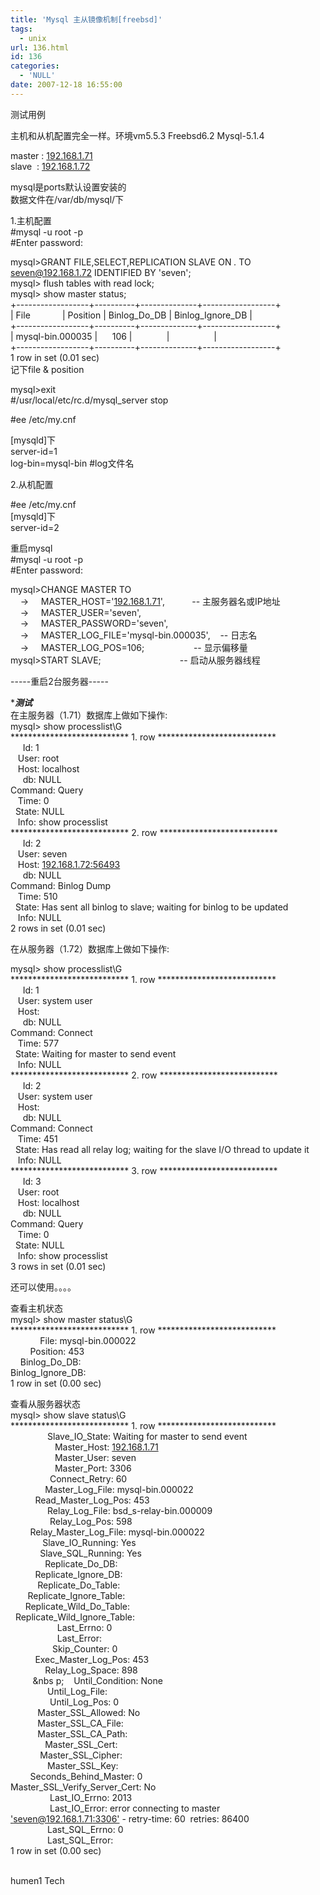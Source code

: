 ```yaml
---
title: 'Mysql 主从镜像机制[freebsd]'
tags:
  - unix
url: 136.html
id: 136
categories:
  - 'NULL'
date: 2007-12-18 16:55:00
---
```


测试用例

主机和从机配置完全一样。环境vm5.5.3 Freebsd6.2 Mysql-5.1.4

master : [192.168.1.71](http://192.168.1.71)  
slave  : [192.168.1.72](http://192.168.1.72)

mysql是ports默认设置安装的  
数据文件在/var/db/mysql/下

1.主机配置  
#mysql -u root -p  
#Enter password:

mysql>GRANT FILE,SELECT,REPLICATION SLAVE ON *.* TO [seven@192.168.1.72](mailto:seven@192.168.1.72) IDENTIFIED BY 'seven';  
mysql> flush tables with read lock;  
mysql> show master status;  
+------------------+----------+--------------+------------------+  
| File             | Position | Binlog\_Do\_DB | Binlog\_Ignore\_DB |  
+------------------+----------+--------------+------------------+  
| mysql-bin.000035 |      106 |              |                  |  
+------------------+----------+--------------+------------------+  
1 row in set (0.01 sec)  
记下file & position

mysql>exit  
#/usr/local/etc/rc.d/mysql_server stop

#ee /etc/my.cnf

\[mysqld\]下  
server-id=1  
log-bin=mysql-bin #log文件名

2.从机配置

#ee /etc/my.cnf  
\[mysqld\]下  
server-id=2

重启mysql  
#mysql -u root -p  
#Enter password:

mysql>CHANGE MASTER TO  
    ->     MASTER_HOST='[192.168.1.71](http://192.168.1.71)',           \-\- 主服务器名或IP地址  
    ->     MASTER_USER='seven',               
    ->     MASTER_PASSWORD='seven',  
    ->     MASTER\_LOG\_FILE='mysql-bin.000035',    -- 日志名  
    ->     MASTER\_LOG\_POS=106;                    -- 显示偏移量       
mysql>START SLAVE;                                -- 启动从服务器线程

  
-----重启2台服务器-----

******测试*****  
在主服务器（1.71）数据库上做如下操作:  
mysql> show processlist\\G  
\*\*\*\*\*\*\*\*\*\*\*\*\*\*\*\*\*\*\*\*\*\*\*\*\*\*\* 1\. row ***************************  
     Id: 1  
   User: root  
   Host: localhost  
     db: NULL  
Command: Query  
   Time: 0  
  State: NULL  
   Info: show processlist  
\*\*\*\*\*\*\*\*\*\*\*\*\*\*\*\*\*\*\*\*\*\*\*\*\*\*\* 2\. row ***************************  
     Id: 2  
   User: seven  
   Host: [192.168.1.72:56493](http://192.168.1.72:56493)  
     db: NULL  
Command: Binlog Dump  
   Time: 510  
  State: Has sent all binlog to slave; waiting for binlog to be updated  
   Info: NULL  
2 rows in set (0.01 sec)

  
在从服务器（1.72）数据库上做如下操作:

mysql> show processlist\\G  
\*\*\*\*\*\*\*\*\*\*\*\*\*\*\*\*\*\*\*\*\*\*\*\*\*\*\* 1\. row ***************************  
     Id: 1  
   User: system user  
   Host:  
     db: NULL  
Command: Connect  
   Time: 577  
  State: Waiting for master to send event  
   Info: NULL  
\*\*\*\*\*\*\*\*\*\*\*\*\*\*\*\*\*\*\*\*\*\*\*\*\*\*\* 2\. row ***************************  
     Id: 2  
   User: system user  
   Host:  
     db: NULL  
Command: Connect  
   Time: 451  
  State: Has read all relay log; waiting for the slave I/O thread to update it  
   Info: NULL  
\*\*\*\*\*\*\*\*\*\*\*\*\*\*\*\*\*\*\*\*\*\*\*\*\*\*\* 3\. row ***************************  
     Id: 3  
   User: root  
   Host: localhost  
     db: NULL  
Command: Query  
   Time: 0  
  State: NULL  
   Info: show processlist  
3 rows in set (0.01 sec)

  
还可以使用。。。。

查看主机状态  
mysql> show master status\\G  
\*\*\*\*\*\*\*\*\*\*\*\*\*\*\*\*\*\*\*\*\*\*\*\*\*\*\* 1\. row ***************************  
            File: mysql-bin.000022  
        Position: 453  
    Binlog\_Do\_DB:  
Binlog\_Ignore\_DB:  
1 row in set (0.00 sec)

查看从服务器状态  
mysql> show slave status\\G  
\*\*\*\*\*\*\*\*\*\*\*\*\*\*\*\*\*\*\*\*\*\*\*\*\*\*\* 1\. row ***************************  
               Slave\_IO\_State: Waiting for master to send event  
                  Master_Host: [192.168.1.71](http://192.168.1.71)  
                  Master_User: seven  
                  Master_Port: 3306  
                Connect_Retry: 60  
              Master\_Log\_File: mysql-bin.000022  
          Read\_Master\_Log_Pos: 453  
               Relay\_Log\_File: bsd_s-relay-bin.000009  
                Relay\_Log\_Pos: 598  
        Relay\_Master\_Log_File: mysql-bin.000022  
             Slave\_IO\_Running: Yes  
            Slave\_SQL\_Running: Yes  
              Replicate\_Do\_DB:  
          Replicate\_Ignore\_DB:  
           Replicate\_Do\_Table:  
       Replicate\_Ignore\_Table:  
      Replicate\_Wild\_Do_Table:  
  Replicate\_Wild\_Ignore_Table:  
                   Last_Errno: 0  
                   Last_Error:  
                 Skip_Counter: 0  
          Exec\_Master\_Log_Pos: 453  
              Relay\_Log\_Space: 898  
         &nbs p;    Until_Condition: None  
               Until\_Log\_File:  
                Until\_Log\_Pos: 0  
           Master\_SSL\_Allowed: No  
           Master\_SSL\_CA_File:  
           Master\_SSL\_CA_Path:  
              Master\_SSL\_Cert:  
            Master\_SSL\_Cipher:  
               Master\_SSL\_Key:  
        Seconds\_Behind\_Master: 0  
Master\_SSL\_Verify\_Server\_Cert: No  
                Last\_IO\_Errno: 2013  
                Last\_IO\_Error: error connecting to master ['seven@192.168.1.71:3306'](mailto:'seven@192.168.1.71:3306') \- retry-time: 60  retries: 86400  
               Last\_SQL\_Errno: 0  
               Last\_SQL\_Error:  
1 row in set (0.00 sec)  
 

humen1 Tech